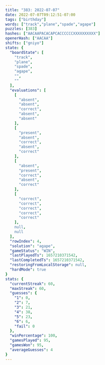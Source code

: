 ```yaml
---
title: "383: 2022-07-07"
date: 2022-07-07T09:12:51-07:00
tags: ["birthday"]
words: ["track","plane","spade","agape"]
puzzles: [383]
hashes: ["AACAAPACACAPCACCCCCCXXXXXXXXXX"]
openerHash: ["AACAA"]
shifts: ["gniyo"]
state: {
  "boardState": [
    "track",
    "plane",
    "spade",
    "agape",
    "",
    ""
  ],
  "evaluations": [
    [
      "absent",
      "absent",
      "correct",
      "absent",
      "absent"
    ],
    [
      "present",
      "absent",
      "correct",
      "absent",
      "correct"
    ],
    [
      "absent",
      "present",
      "correct",
      "absent",
      "correct"
    ],
    [
      "correct",
      "correct",
      "correct",
      "correct",
      "correct"
    ],
    null,
    null
  ],
  "rowIndex": 4,
  "solution": "agape",
  "gameStatus": "WIN",
  "lastPlayedTs": 1657210371542,
  "lastCompletedTs": 1657210371542,
  "restoringFromLocalStorage": null,
  "hardMode": true
}
stats: {
  "currentStreak": 60,
  "maxStreak": 60,
  "guesses": {
    "1": 0,
    "2": 7,
    "3": 21,
    "4": 38,
    "5": 23,
    "6": 6,
    "fail": 0
  },
  "winPercentage": 100,
  "gamesPlayed": 95,
  "gamesWon": 95,
  "averageGuesses": 4
}
---
```


<!-- more -->
